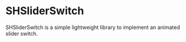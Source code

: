 # SHSliderSwitch
SHSliderSwitch is a simple lightweight library to implement an animated slider switch.
